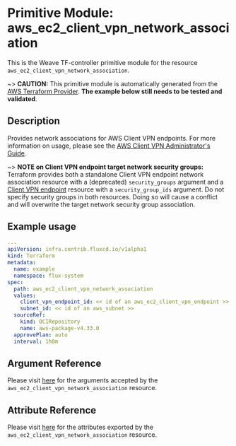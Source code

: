 
# Primitive Module: aws_ec2_client_vpn_network_association

This is the Weave TF-controller primitive module for the resource `aws_ec2_client_vpn_network_association`.

~> **CAUTION:** This primitive module is automatically generated from the [AWS Terraform Provider](https://registry.terraform.io/providers/hashicorp/aws/latest/docs/resources/ec2_client_vpn_network_association). **The example below still needs to be tested and validated**.

## Description

Provides network associations for AWS Client VPN endpoints. For more information on usage, please see the
[AWS Client VPN Administrator's Guide](https://docs.aws.amazon.com/vpn/latest/clientvpn-admin/what-is.html).

~> **NOTE on Client VPN endpoint target network security groups:** Terraform provides both a standalone Client VPN endpoint network association resource with a (deprecated) `security_groups` argument and a [Client VPN endpoint](ec2_client_vpn_endpoint.html) resource with a `security_group_ids` argument. Do not specify security groups in both resources. Doing so will cause a conflict and will overwrite the target network security group association.

## Example usage

```yaml
---
apiVersion: infra.contrib.fluxcd.io/v1alpha1
kind: Terraform
metadata:
  name: example
  namespace: flux-system
spec:
  path: aws_ec2_client_vpn_network_association
  values:
    client_vpn_endpoint_id: << id of an aws_ec2_client_vpn_endpoint >>
    subnet_id: << id of an aws_subnet >>
  sourceRef:
    kind: OCIRepository
    name: aws-package-v4.33.0
  approvePlan: auto
  interval: 1h0m
```

## Argument Reference

Please visit [here](https://registry.terraform.io/providers/hashicorp/aws/latest/docs/resources/ec2_client_vpn_network_association#argument-reference) for the arguments accepted by the `aws_ec2_client_vpn_network_association` resource.

## Attribute Reference

Please visit [here](https://registry.terraform.io/providers/hashicorp/aws/latest/docs/resources/ec2_client_vpn_network_association#attributes-reference) for the attributes exported by the `aws_ec2_client_vpn_network_association` resource.
